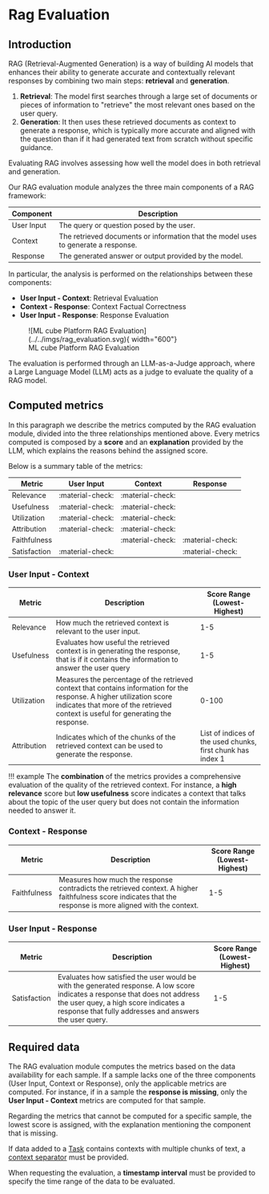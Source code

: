 # Rag Evaluation

## Introduction

RAG (Retrieval-Augmented Generation) is a way of building AI models that enhances their ability to generate accurate and contextually relevant responses by combining two main steps: **retrieval** and **generation**.

1. **Retrieval**: The model first searches through a large set of documents or pieces of information to "retrieve" the most relevant ones based on the user query.
2. **Generation**: It then uses these retrieved documents as context to generate a response, which is typically more accurate and aligned with the question than if it had generated text from scratch without specific guidance.

Evaluating RAG involves assessing how well the model does in both retrieval and generation.

Our RAG evaluation module analyzes the three main components of a RAG framework:

| Component  | Description                                                                        |
| ---------- | ---------------------------------------------------------------------------------- |
| User Input | The query or question posed by the user.                                           |
| Context    | The retrieved documents or information that the model uses to generate a response. |
| Response   | The generated answer or output provided by the model.                              |

In particular, the analysis is performed on the relationships between these components:

- **User Input - Context**: Retrieval Evaluation
- **Context - Response**: Context Factual Correctness
- **User Input - Response**: Response Evaluation

<figure markdown>
  ![ML cube Platform RAG Evaluation](../../imgs/rag_evaluation.svg){ width="600"}
  <figcaption>ML cube Platform RAG Evaluation</figcaption>
</figure>

The evaluation is performed through an LLM-as-a-Judge approach, where a Large Language Model (LLM) acts as a judge to evaluate the quality of a RAG model.

## Computed metrics

In this paragraph we describe the metrics computed by the RAG evaluation module, divided into the three relationships mentioned above. Every metrics computed is composed by a **score** and an **explanation** provided by the LLM, which explains the reasons behind the assigned score.

Below is a summary table of the metrics:

| Metric       | User Input       | Context          | Response         |
| ------------ | ---------------- | ---------------- | ---------------- |
| Relevance    | :material-check: | :material-check: |                  |
| Usefulness   | :material-check: | :material-check: |                  |
| Utilization  | :material-check: | :material-check: |                  |
| Attribution  | :material-check: | :material-check: |                  |
| Faithfulness |                  | :material-check: | :material-check: |
| Satisfaction | :material-check: |                  | :material-check: |

### User Input - Context

| Metric      | Description                                                                                                                                                                                                  | Score Range (Lowest-Highest)                                |
| ----------- | ------------------------------------------------------------------------------------------------------------------------------------------------------------------------------------------------------------ | ----------------------------------------------------------- |
| Relevance   | How much the retrieved context is relevant to the user input.                                                                                                                                                | 1-5                                                         |
| Usefulness  | Evaluates how useful the retrieved context is in generating the response, that is if it contains the information to answer the user query                                                                    | 1-5                                                         |
| Utilization | Measures the percentage of the retrieved context that contains information for the response. A higher utilization score indicates that more of the retrieved context is useful for  generating the response. | 0-100                                                       |
| Attribution | Indicates which of the chunks of the retrieved context can be used to generate the response.                                                                                                                 | List of indices of the used chunks, first chunk has index 1 |

!!! example
    The **combination** of the metrics provides a comprehensive evaluation of the quality of the retrieved context.
    For instance, a **high relevance** score but **low usefulness** score indicates a context that talks about the topic of the user query but does not contain the information needed to answer it.

### Context - Response

| Metric       | Description                                                                                                                                                 | Score Range (Lowest-Highest) |
| ------------ | ----------------------------------------------------------------------------------------------------------------------------------------------------------- | ---------------------------- |
| Faithfulness | Measures how much the response contradicts the retrieved context. A higher faithfulness score indicates that the response is more aligned with the context. | 1-5                          |

### User Input - Response

| Metric       | Description                                                                                                                                                                                                                     | Score Range (Lowest-Highest) |
| ------------ | ------------------------------------------------------------------------------------------------------------------------------------------------------------------------------------------------------------------------------- | ---------------------------- |
| Satisfaction | Evaluates how satisfied the user would be with the generated response. A low score indicates a response that does not address the user quey, a high score indicates a response that fully addresses and answers the user query. | 1-5                          |

## Required data

The RAG evaluation module computes the metrics based on the data availability for each sample. 
If a sample lacks one of the three components (User Input, Context or Response), only the applicable metrics are computed. 
For instance, if in a sample the **response is missing**, only the **User Input - Context** metrics are computed for that sample.

Regarding the metrics that cannot be computed for a specific sample, the lowest score is assigned, with the explanation mentioning the component that is missing.

If data added to a [Task] contains contexts with multiple chunks of text, a [context separator](../task.md#retrieval-augmented-generation) must be provided.

When requesting the evaluation, a **timestamp interval** must be provided to specify the time range of the data to be evaluated.

[Task]: ../task.md